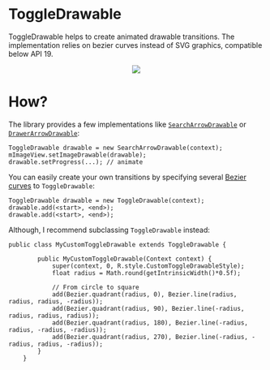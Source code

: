 # ToggleDrawable #

ToggleDrawable helps to create animated drawable transitions. The implementation relies on bezier curves instead of SVG graphics, compatible below API 19.

<p align="center">
<img src="https://github.com/renaudcerrato/ToggleDrawable/raw/master/artworks/toggle.gif">
</p>


# How? #

The library provides a few implementations like [`SearchArrowDrawable`]( https://github.com/renaudcerrato/ToggleDrawable/blob/master/library/src/main/java/com/mypopsy/drawable/SearchArrowDrawable.java) or [`DrawerArrowDrawable`](https://github.com/renaudcerrato/ToggleDrawable/blob/master/library/src/main/java/com/mypopsy/drawable/DrawerArrowDrawable.java):

```
ToggleDrawable drawable = new SearchArrowDrawable(context);
mImageView.setImageDrawable(drawable);
drawable.setProgress(...); // animate
```

You can easily create your own transitions by specifying several [Bezier curves](https://github.com/renaudcerrato/ToggleDrawable/blob/master/library/src/main/java/com/mypopsy/drawable/util/Bezier.java) to `ToggleDrawable`:

```
ToggleDrawable drawable = new ToggleDrawable(context);
drawable.add(<start>, <end>);
drawable.add(<start>, <end>);
```

Although, I recommend subclassing `ToggleDrawable` instead: 
```
public class MyCustomToggleDrawable extends ToggleDrawable {

        public MyCustomToggleDrawable(Context context) {
            super(context, 0, R.style.CustomToggleDrawableStyle);
            float radius = Math.round(getIntrinsicWidth()*0.5f);
            
            // From circle to square
            add(Bezier.quadrant(radius, 0), Bezier.line(radius, radius, radius, -radius));
            add(Bezier.quadrant(radius, 90), Bezier.line(-radius, radius, radius, radius));
            add(Bezier.quadrant(radius, 180), Bezier.line(-radius, radius, -radius, -radius));
            add(Bezier.quadrant(radius, 270), Bezier.line(-radius, -radius, radius, -radius));
        }
    }
```


